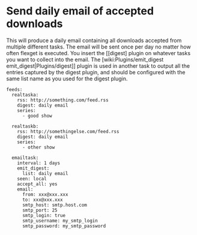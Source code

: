 # Send daily email of accepted downloads

This will produce a daily email containing all downloads accepted from multiple different tasks. The email will be sent once per day no matter how often flexget is executed. You insert the [[digest] plugin on whatever tasks you want to collect into the email. The [wiki:Plugins/emit_digest emit_digest|Plugins/digest]] plugin is used in another task to output all the entries captured by the digest plugin, and should be configured with the same list name as you used for the digest plugin. 


    feeds:
      realtaska:
        rss: http://something.com/feed.rss
        digest: daily email
        series:
          - good show
    
      realtaskb:
        rss: http://somethingelse.com/feed.rss
        digest: daily email
        series:
          - other show
    
      emailtask:
        interval: 1 days
        emit_digest:
          list: daily email
        seen: local
        accept_all: yes
        email:
          from: xxx@xxx.xxx
          to: xxx@xxx.xxx
          smtp_host: smtp.host.com
          smtp_port: 25
          smtp_login: true
          smtp_username: my_smtp_login
          smtp_password: my_smtp_password


